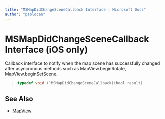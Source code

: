 ```yaml
---
title: "MSMapDidChangeSceneCallback Interface | Microsoft Docs"
author: "pablocan"
---
```


# MSMapDidChangeSceneCallback Interface (iOS only)

Callback interface to notify when the map scene has successfully changed after asyncronous methods such as MapView.beginRotate, MapView.beginSetScene.

>```objectivec
> typedef void (^MSMapDidChangeSceneCallback)(bool result)
>```

## See Also

* [MapView](../MapView-class.md)